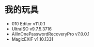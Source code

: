 # 我的玩具
* 010 Editor v11.0.1
* UltraISO v9.7.5.3716
* AllInOnePasswordRecoveryPro v7.0.0.1
* MagicEXIF v1.10.1331
